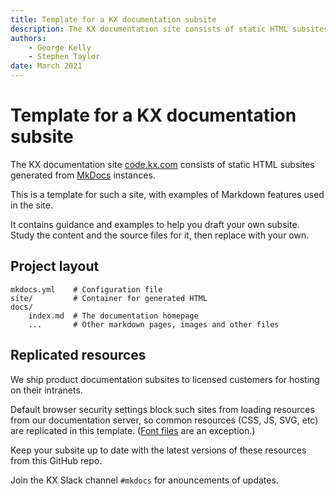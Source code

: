 ```yaml
---
title: Template for a KX documentation subsite
description: The KX documentation site consists of static HTML subsites generated from MkDocs instances. This is a template for a subsite.
authors: 
    - George Kelly
    - Stephen Taylor
date: March 2021
---
```

# Template for a KX documentation subsite


The KX documentation site [code.kx.com](https://code.kx.com) consists of static HTML subsites generated from [MkDocs](https://www.mkdocs.org) instances.

This is a template for such a site, with examples of Markdown features used in the site.

It contains guidance and examples to help you draft your own subsite.
Study the content and the source files for it, then replace with your own.


## Project layout

    mkdocs.yml    # Configuration file
    site/         # Container for generated HTML
    docs/
        index.md  # The documentation homepage
        ...       # Other markdown pages, images and other files


## Replicated resources

We ship product documentation subsites to licensed customers for hosting on their intranets. 

Default browser security settings block such sites from loading resources from our documentation server, so common resources (CSS, JS, SVG, etc) are replicated in this template. 
([Font files](fonts.md) are an exception.)

Keep your subsite up to date with the latest versions of these resources from this GitHub repo. 

Join the KX Slack channel `#mkdocs` for anouncements of updates. 